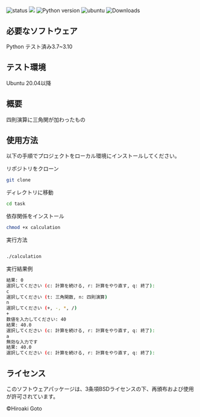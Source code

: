 # 
![status](https://github.com/23c1056/task/actions/workflows/test.yml/badge.svg)
<img src="https://img.shields.io/badge/-Python-F9DC3E.svg?logo=python">
![Python version](https://img.shields.io/badge/Needed_Python_version-3_or_more-blue)
![ubuntu](https://img.shields.io/badge/Ubuntu_20.04-orange)
![Downloads](https://img.shields.io/badge/Downloads-2-green)

## 必要なソフトウェア

Python
テスト済み3.7~3.10

## テスト環境
Ubuntu 20.04以降

## 概要

四則演算に三角関が加わったもの

## 使用方法

以下の手順でプロジェクトをローカル環境にインストールしてください。


リポジトリをクローン
```bash
git clone 
```

ディレクトリに移動
```bash
cd task
```

依存関係をインストール
```bash
chmod +x calculation
```

実行方法

```bash

./calculation

```

実行結果例
```bash
結果: 0
選択してください (c: 計算を続ける, r: 計算をやり直す, q: 終了):
c
選択してください (t: 三角関数, n: 四則演算)
n
選択してください (+, -, *, /)
+
数値を入力してください: 40
結果: 40.0
選択してください (c: 計算を続ける, r: 計算をやり直す, q: 終了):
a
無効な入力です
結果: 40.0
選択してください (c: 計算を続ける, r: 計算をやり直す, q: 終了):
```

## ライセンス

このソフトウェアパッケージは、3条項BSDライセンスの下、再頒布および使用が許可されています。

©Hiroaki Goto
